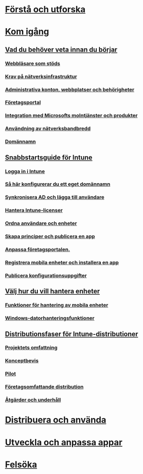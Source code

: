 # [Förstå och utforska](/intune/understand-explore/introduction-to-microsoft-intune)

# [Kom igång](what-to-know-before-you-start-microsoft-intune.md)
## [Vad du behöver veta innan du börjar](what-to-know-before-you-start-microsoft-intune.md)
### [Webbläsare som stöds](supported-web-browsers.md)
### [Krav på nätverksinfrastruktur](network-infrastructure-requirements-for-microsoft-intune.md)
### [Administrativa konton, webbplatser och behörigheter](administrative-accounts-websites-perms.md)
### [Företagsportal](microsoft-intune-company-portal.md)
### [Integration med Microsofts molntjänster och produkter](integration-with-cloud-services.md)
### [Användning av nätverksbandbredd](network-bandwidth-use.md)
### [Domännamn](domain-names-for-microsoft-intune.md)

## [Snabbstartsguide för Intune](start-with-a-paid-subscription-to-microsoft-intune.md)
### [Logga in i Intune](start-with-a-paid-subscription-to-microsoft-intune-step-1.md)
### [Så här konfigurerar du ett eget domännamn](start-with-a-paid-subscription-to-microsoft-intune-step-2.md)
### [Synkronisera AD och lägga till användare](start-with-a-paid-subscription-to-microsoft-intune-step-3.md)
### [Hantera Intune-licenser](start-with-a-paid-subscription-to-microsoft-intune-step-4.md)
### [Ordna användare och enheter](start-with-a-paid-subscription-to-microsoft-intune-step-5.md)
### [Skapa principer och publicera en app](start-with-a-paid-subscription-to-microsoft-intune-step-6.md)
### [Anpassa företagsportalen.](start-with-a-paid-subscription-to-microsoft-intune-step-7.md)
### [Registrera mobila enheter och installera en app](start-with-a-paid-subscription-to-microsoft-intune-step-8.md)
### [Publicera konfigurationsuppgifter](post-configuration-tasks.md)

## [Välj hur du vill hantera enheter](choose-how-to-manage-devices.md)
### [Funktioner för hantering av mobila enheter](mobile-device-management-capabilities-in-microsoft-intune.md)
### [Windows-datorhanteringsfunktioner](windows-pc-management-capabilities-in-microsoft-intune.md)

## [Distributionsfaser för Intune-distributioner](rollout-phases-for-microsoft-intune-deployment.md)
### [Projektets omfattning](project-scope.md)
### [Konceptbevis](proof-of-concept.md)
### [Pilot](pilot.md)
### [Företagsomfattande distribution](enterprise-rollout.md)
### [Åtgärder och underhåll](operations-and-maintenance.md)

<!-- # [Plan and Design](/intune/plan-design/ways-to-do-enterprise-mobility) -->
# [Distribuera och använda](/intune/deploy-use/overview-of-device-and-app-lifecycles-in-microsoft-intune)
# [Utveckla och anpassa appar](/intune/develop/intune-app-sdk)
# [Felsöka](/intune/troubleshoot/how-to-get-support-for-microsoft-intune)


<!--HONumber=May16_HO2-->


